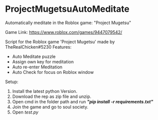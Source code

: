 # ProjectMugetsuAutoMeditate
Automatically meditate in the Roblox game: "Project Mugetsu"

Game Link: https://www.roblox.com/games/9447079542/

Script for the Roblox game 'Project Mugetsu' made by TheRealChicken#5230
Features:
  - Auto Meditate puzzle
  - Assign own key for meditation
  - Auto re-enter Meditation
  - Auto Check for focus on Roblox window



Setup:

1. Install the latest python Version.
2. Download the rep as zip file and unzip.
3. Open cmd in the folder path and run ***"pip install -r requirements.txt"***
4. Join the game and go to soul society.
5. Open *test.py*
